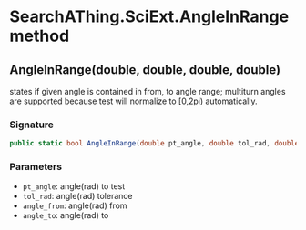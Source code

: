 # SearchAThing.SciExt.AngleInRange method
## AngleInRange(double, double, double, double)
states if given angle is contained in from, to angle range;
            multiturn angles are supported because test will normalize to [0,2pi) automatically.

### Signature
```csharp
public static bool AngleInRange(double pt_angle, double tol_rad, double angle_from, double angle_to)
```
### Parameters
- `pt_angle`: angle(rad) to test
- `tol_rad`: angle(rad) tolerance
- `angle_from`: angle(rad) from
- `angle_to`: angle(rad) to

